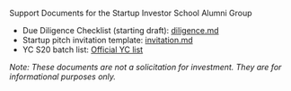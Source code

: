 Support Documents for the Startup Investor School Alumni Group  

* Due Diligence Checklist (starting draft): [diligence.md](https://github.com/investorschool/misc-documents/blob/master/diligence.md) 
* Startup pitch invitation template: [invitation.md](https://github.com/investorschool/misc-documents/blob/master/invitation.md)  
* YC S20 batch list: [Official YC list](https://www.ycombinator.com/companies?batch=S20)
 

*Note: These documents are not a solicitation for investment. They are for informational purposes only.*
